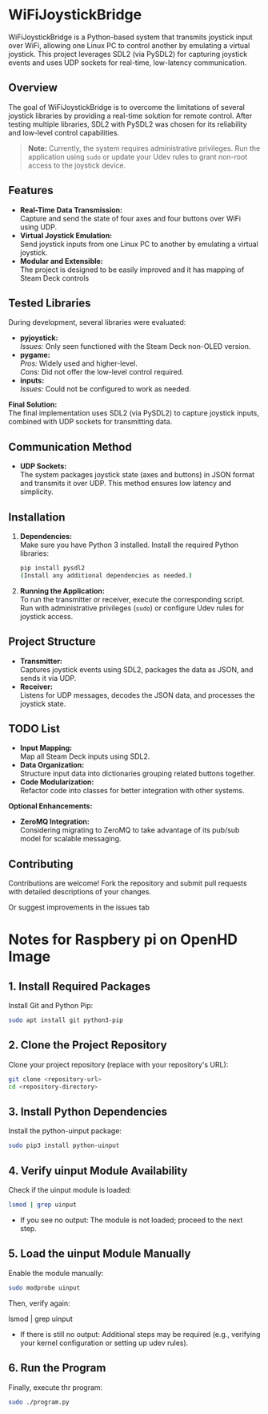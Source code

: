 # WiFiJoystickBridge

WiFiJoystickBridge is a Python-based system that transmits joystick input over WiFi, allowing one Linux PC to control another by emulating a virtual joystick. This project leverages SDL2 (via PySDL2) for capturing joystick events and uses UDP sockets for real-time, low-latency communication.

## Overview

The goal of WiFiJoystickBridge is to overcome the limitations of several joystick libraries by providing a real-time solution for remote control. After testing multiple libraries, SDL2 with PySDL2 was chosen for its reliability and low-level control capabilities.

> **Note:** Currently, the system requires administrative privileges. Run the application using `sudo` or update your Udev rules to grant non-root access to the joystick device.

## Features

- **Real-Time Data Transmission:**  
  Capture and send the state of four axes and four buttons over WiFi using UDP.
- **Virtual Joystick Emulation:**  
  Send joystick inputs from one Linux PC to another by emulating a virtual joystick.
- **Modular and Extensible:**  
  The project is designed to be easily improved and it has mapping of Steam Deck controls

## Tested Libraries

During development, several libraries were evaluated:

- **pyjoystick:**  
  *Issues:* Only seen functioned with the Steam Deck non-OLED version.
- **pygame:**  
  *Pros:* Widely used and higher-level.  
  *Cons:* Did not offer the low-level control required.
- **inputs:**  
  *Issues:* Could not be configured to work as needed.

**Final Solution:**  
The final implementation uses SDL2 (via PySDL2) to capture joystick inputs, combined with UDP sockets for transmitting data.

## Communication Method

- **UDP Sockets:**  
  The system packages joystick state (axes and buttons) in JSON format and transmits it over UDP. This method ensures low latency and simplicity.

## Installation

1. **Dependencies:**  
   Make sure you have Python 3 installed. Install the required Python libraries:
   ```bash
   pip install pysdl2
   (Install any additional dependencies as needed.)
   ```

2. **Running the Application:**  
    To run the transmitter or receiver, execute the corresponding script.  
    Run with administrative privileges (`sudo`) or configure Udev rules for joystick access.

## Project Structure

- **Transmitter:**  
  Captures joystick events using SDL2, packages the data as JSON, and sends it via UDP.
- **Receiver:**  
  Listens for UDP messages, decodes the JSON data, and processes the joystick state.

## TODO List

- **Input Mapping:**  
  Map all Steam Deck inputs using SDL2.
- **Data Organization:**  
  Structure input data into dictionaries grouping related buttons together.
- **Code Modularization:**  
  Refactor code into classes for better integration with other systems.

**Optional Enhancements:**
- **ZeroMQ Integration:**  
  Considering migrating to ZeroMQ to take advantage of its pub/sub model for scalable messaging.

## Contributing
Contributions are welcome! Fork the repository and submit pull requests with detailed descriptions of your changes.

Or suggest improvements in the issues tab




# Notes for Raspbery pi on OpenHD Image

## 1. Install Required Packages

Install Git and Python Pip:

```bash
sudo apt install git python3-pip
```

## 2. Clone the Project Repository

Clone your project repository (replace <repository-url> with your repository's URL):

```bash
git clone <repository-url>
cd <repository-directory>
```

## 3. Install Python Dependencies

Install the python-uinput package:

```bash
sudo pip3 install python-uinput
```

## 4. Verify uinput Module Availability

Check if the uinput module is loaded:

```bash
lsmod | grep uinput
```

- If you see no output: The module is not loaded; proceed to the next step.

## 5. Load the uinput Module Manually

Enable the module manually:

```bash
sudo modprobe uinput
```

Then, verify again:

lsmod | grep uinput

- If there is still no output: Additional steps may be required (e.g., verifying your kernel configuration or setting up udev rules).

## 6. Run the Program

Finally, execute thr program:

```bash
sudo ./program.py
```